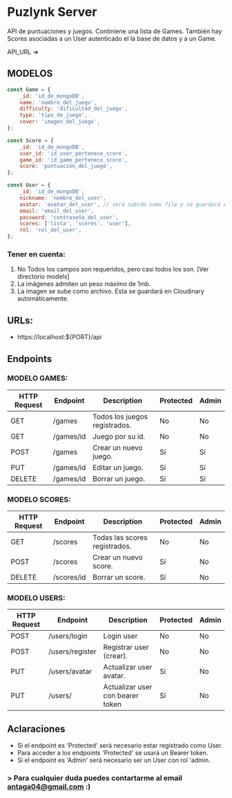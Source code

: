 # Puzlynk Server

API de puntuaciones y juegos. Continiene una lista de Games. También hay Scores asociadas a un User autenticado el la base de datos y a un Game.

API_URL =>

## MODELOS

```javascript
const Game = {
    _id: 'id_de_mongoDB',
    name: 'nombre_del_juego',
    difficulty: 'dificultad_del_juego',
    type: 'tipo_de_juego',
    cover: 'imagen_del_juego',
};

const Score = {
    _id: 'id_de_mongoDB',
    user_id: 'id_user_pertenece_score',
    game_id: 'id_game_pertenece_score',
    score: 'puntuación_del_juego',
};

const User = {
    _id: 'id_de_mongoDB',
    nickname: 'nombre_del_user',
    avatar: 'avatar_del_user', // será subido como file y se guardará en Cloudinary
    email: 'email_del_user',
    password: 'contraseña_del_user',
    scores: ['lista', 'scores', 'user'],
    rol: 'rol_del_user',
};
```

### Tener en cuenta:

1. No Todos los campos son requeridos, pero casi todos los son. [Ver directorio models]
2. La imágenes admiten un peso máximo de 1mb.
3. La imagen se sube como archivo. Esta se guardará en Cloudinary automáticamente.

## URLs:

- https://localhost:${PORT}/api

## Endpoints

### MODELO GAMES:

| HTTP Request | Endpoint  | Description                   | Protected | Admin |
| ------------ | --------- | ----------------------------- | --------- | ----- |
| GET          | /games    | Todos los juegos registrados. | No        | No    |
| GET          | /games/id | Juego por su id.              | No        | No    |
| POST         | /games    | Crear un nuevo juego.         | Sí        | Sí    |
| PUT          | /games/id | Editar un juego.              | Sí        | Sí    |
| DELETE       | /games/id | Borrar un juego.              | Sí        | Sí    |

### MODELO SCORES:

| HTTP Request | Endpoint   | Description                   | Protected | Admin |
| ------------ | ---------- | ----------------------------- | --------- | ----- |
| GET          | /scores    | Todas las scores registrados. | No        | No    |
| POST         | /scores    | Crear un nuevo score.         | Sí        | No    |
| DELETE       | /scores/id | Borrar un score.              | Sí        | No    |

### MODELO USERS:

| HTTP Request | Endpoint        | Description                      | Protected | Admin |
| ------------ | --------------- | -------------------------------- | --------- | ----- |
| POST         | /users/login    | Login user                       | No        | No    |
| POST         | /users/register | Registrar user (crear).          | No        | No    |
| PUT          | /users/avatar   | Actualizar user avatar.          | Sí        | No    |
| PUT          | /users/         | Actualizar user con bearer token | Sí        | No    |

## Aclaraciones

- Si el endpoint es 'Protected' será necesario estar registrado como User.
- Para acceder a los endpoints 'Protected' se usará un Bearer token.
- Si el endpoint es 'Admin' será necesario ser un User con rol 'admin.

### > Para cualquier duda puedes contartarme al email antaga04@gmail.com :)
